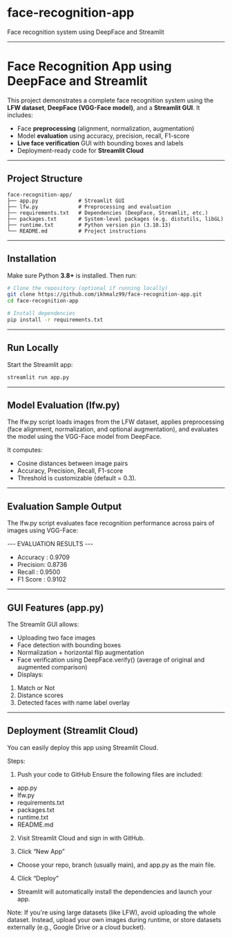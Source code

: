 # face-recognition-app
Face recognition system using DeepFace and Streamlit

--- 

# Face Recognition App using DeepFace and Streamlit

This project demonstrates a complete face recognition system using the **LFW dataset**, **DeepFace (VGG-Face model)**, and a **Streamlit GUI**. It includes:

- Face **preprocessing** (alignment, normalization, augmentation)
- Model **evaluation** using accuracy, precision, recall, F1-score
- **Live face verification** GUI with bounding boxes and labels
- Deployment-ready code for **Streamlit Cloud**

---

## Project Structure

```
face-recognition-app/
├── app.py             # Streamlit GUI
├── lfw.py             # Preprocessing and evaluation
├── requirements.txt   # Dependencies (DeepFace, Streamlit, etc.)
├── packages.txt       # System-level packages (e.g. distutils, libGL)
├── runtime.txt        # Python version pin (3.10.13)
└── README.md          # Project instructions
```

---

## Installation

Make sure Python **3.8+** is installed. Then run:

```bash
# Clone the repository (optional if running locally)
git clone https://github.com/ikhmalz99/face-recognition-app.git
cd face-recognition-app

# Install dependencies
pip install -r requirements.txt
```

---

## Run Locally

Start the Streamlit app:

```bash
streamlit run app.py
```

---

## Model Evaluation (lfw.py)
The lfw.py script loads images from the LFW dataset, applies preprocessing (face alignment, normalization, and optional augmentation), and evaluates the model using the VGG-Face model from DeepFace.

It computes:

- Cosine distances between image pairs
- Accuracy, Precision, Recall, F1-score
- Threshold is customizable (default = 0.3).

---

## Evaluation Sample Output
The lfw.py script evaluates face recognition performance across pairs of images using VGG-Face:

--- EVALUATION RESULTS ---
- Accuracy : 0.9709
- Precision: 0.8736
- Recall   : 0.9500
- F1 Score : 0.9102

---

## GUI Features (app.py)
The Streamlit GUI allows:

- Uploading two face images
- Face detection with bounding boxes
- Normalization + horizontal flip augmentation
- Face verification using DeepFace.verify() (average of original and augmented comparison)
- Displays:
1. Match or Not
2. Distance scores
3. Detected faces with name label overlay

---

## Deployment (Streamlit Cloud)
You can easily deploy this app using Streamlit Cloud.

Steps:
1. Push your code to GitHub
Ensure the following files are included:

- app.py
- lfw.py
- requirements.txt
- packages.txt
- runtime.txt
- README.md

2. Visit Streamlit Cloud and sign in with GitHub.

3. Click “New App”
- Choose your repo, branch (usually main), and app.py as the main file.

4. Click “Deploy”
- Streamlit will automatically install the dependencies and launch your app.

Note: If you're using large datasets (like LFW), avoid uploading the whole dataset. Instead, upload your own images during runtime, or store datasets externally (e.g., Google Drive or a cloud bucket).
